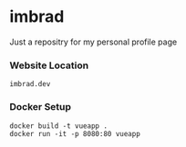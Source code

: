 # imbrad

Just a repositry for my personal profile page

### Website Location

```
imbrad.dev
```

### Docker Setup

``` docker
docker build -t vueapp .     
docker run -it -p 8080:80 vueapp
```
